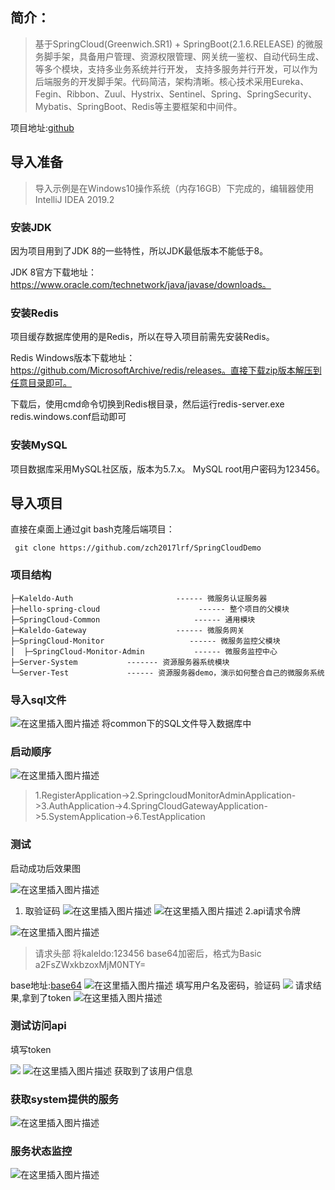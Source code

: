 ## 简介：

> 基于SpringCloud(Greenwich.SR1) + SpringBoot(2.1.6.RELEASE)
> 的微服务脚手架，具备用户管理、资源权限管理、网关统一鉴权、自动代码生成、等多个模块，支持多业务系统并行开发，
> 支持多服务并行开发，可以作为后端服务的开发脚手架。代码简洁，架构清晰。核心技术采用Eureka、Fegin、Ribbon、Zuul、Hystrix、Sentinel、Spring、SpringSecurity、Mybatis、SpringBoot、Redis等主要框架和中间件。

项目地址:[github](https://github.com/zch2017lrf/SpringCloudDemo)
## 导入准备

> 导入示例是在Windows10操作系统（内存16GB）下完成的，编辑器使用IntelliJ IDEA 2019.2
### 安装JDK
因为项目用到了JDK 8的一些特性，所以JDK最低版本不能低于8。

JDK 8官方下载地址：https://www.oracle.com/technetwork/java/javase/downloads。

### 安装Redis
项目缓存数据库使用的是Redis，所以在导入项目前需先安装Redis。

Redis Windows版本下载地址：https://github.com/MicrosoftArchive/redis/releases。直接下载zip版本解压到任意目录即可。

下载后，使用cmd命令切换到Redis根目录，然后运行redis-server.exe redis.windows.conf启动即可

### 安装MySQL
项目数据库采用MySQL社区版，版本为5.7.x。
MySQL root用户密码为123456。

## 导入项目
直接在桌面上通过git bash克隆后端项目：
```
 git clone https://github.com/zch2017lrf/SpringCloudDemo
```

### 项目结构
```
├─Kaleldo-Auth                       ------ 微服务认证服务器
├─hello-spring-cloud                      ------ 整个项目的父模块
├─SpringCloud-Common                     ------ 通用模块
├─Kaleldo-Gateway                    ------ 微服务网关
├─SpringCloud-Monitor                   ------ 微服务监控父模块
│  ├─SpringCloud-Monitor-Admin           ------ 微服务监控中心
├─Server-System           ------- 资源服务器系统模块
└─Server-Test             ------ 资源服务器demo，演示如何整合自己的微服务系统
```

### 导入sql文件

![在这里插入图片描述](https://user-gold-cdn.xitu.io/2020/3/11/170c87ea196afdc2?w=326&h=164&f=png&s=6940)
将common下的SQL文件导入数据库中

### 启动顺序
![在这里插入图片描述](https://user-gold-cdn.xitu.io/2020/3/11/170c87ea1a2958ee?w=339&h=179&f=png&s=8990)

> 1.RegisterApplication->2.SpringcloudMonitorAdminApplication->3.AuthApplication->4.SpringCloudGatewayApplication->5.SystemApplication->6.TestApplication

### 测试
启动成功后效果图

![在这里插入图片描述](https://user-gold-cdn.xitu.io/2020/3/11/170c87ea1b8105a3?w=438&h=168&f=png&s=13722)

 1. 取验证码
![在这里插入图片描述](https://user-gold-cdn.xitu.io/2020/3/11/170c87ea1ca96c36?w=481&h=36&f=png&s=3428)
![在这里插入图片描述](https://user-gold-cdn.xitu.io/2020/3/11/170c87ea22b380b7?w=218&h=107&f=png&s=4449)
2.api请求令牌

![在这里插入图片描述](https://user-gold-cdn.xitu.io/2020/3/11/170c87ea25661fd4?w=925&h=154&f=png&s=12945)
> 请求头部 将kaleldo:123456  base64加密后，格式为Basic a2FsZWxkbzoxMjM0NTY=

base地址:[base64](https://tool.oschina.net/encrypt?type=3)
![在这里插入图片描述](https://user-gold-cdn.xitu.io/2020/3/11/170c87ea46aec2f6?w=922&h=214&f=png&s=21700)
填写用户名及密码，验证码
![](https://user-gold-cdn.xitu.io/2020/3/11/170c88053bf0bfe7?w=883&h=563&f=png&s=69434)
请求结果,拿到了token
![在这里插入图片描述](https://user-gold-cdn.xitu.io/2020/3/11/170c87ea4d10dee7?w=534&h=125&f=png&s=8939)
### 测试访问api
填写token

![](https://user-gold-cdn.xitu.io/2020/3/11/170c880fd944e877?w=770&h=114&f=png&s=8759)
![在这里插入图片描述](https://user-gold-cdn.xitu.io/2020/3/11/170c87ea53e085a6?w=918&h=785&f=png&s=89549)
获取到了该用户信息
### 获取system提供的服务
![在这里插入图片描述](https://user-gold-cdn.xitu.io/2020/3/11/170c87ea5601c06b?w=952&h=438&f=png&s=48918)
### 服务状态监控
![在这里插入图片描述](https://user-gold-cdn.xitu.io/2020/3/11/170c87ea790de2f1?w=958&h=927&f=png&s=90436)
